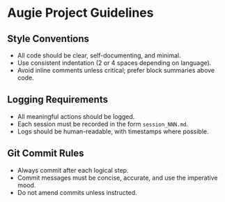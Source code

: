 # Augie Project Guidelines

## Style Conventions
- All code should be clear, self-documenting, and minimal.
- Use consistent indentation (2 or 4 spaces depending on language).
- Avoid inline comments unless critical; prefer block summaries above code.

## Logging Requirements
- All meaningful actions should be logged.
- Each session must be recorded in the form `session_NNN.md`.
- Logs should be human-readable, with timestamps where possible.

## Git Commit Rules
- Always commit after each logical step.
- Commit messages must be concise, accurate, and use the imperative mood.
- Do not amend commits unless instructed.
